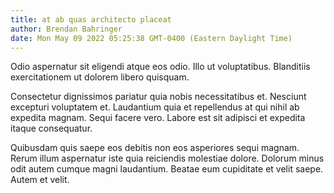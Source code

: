 ```yaml
---
title: at ab quas architecto placeat
author: Brendan Bahringer
date: Mon May 09 2022 05:25:38 GMT-0400 (Eastern Daylight Time)
---
```

Odio aspernatur sit eligendi atque eos odio. Illo ut voluptatibus. Blanditiis exercitationem ut dolorem libero quisquam.

 Consectetur dignissimos pariatur quia nobis necessitatibus et. Nesciunt excepturi voluptatem et. Laudantium quia et repellendus at qui nihil ab expedita magnam. Sequi facere vero. Labore est sit adipisci et expedita itaque consequatur.

 Quibusdam quis saepe eos debitis non eos asperiores sequi magnam. Rerum illum aspernatur iste quia reiciendis molestiae dolore. Dolorum minus odit autem cumque magni laudantium. Beatae eum cupiditate et velit saepe. Autem et velit.